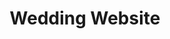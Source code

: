 ---
rank: 8
role: "Web Dev / Web Design"
type: web-dev web-design
title: "Wedding Website"
image: "josanbryanwedding.jpg"
link: "josanandbryanwedding.github.io"
bg-color: "df5f58"
---